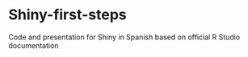 # Shiny-first-steps
Code and presentation for Shiny in Spanish based on official R Studio documentation

